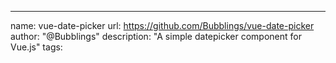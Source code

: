 ---
name: vue-date-picker
url: https://github.com/Bubblings/vue-date-picker
author: "@Bubblings"
description: "A simple datepicker component for Vue.js"
tags: